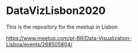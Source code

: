 # DataVizLisbon2020
This is the repository for the meetup in Lisbon

https://www.meetup.com/pt-BR/Data-Visualization-Lisboa/events/268505804/
